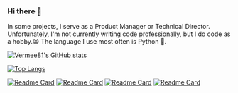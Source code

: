 ### Hi there 👋

In some projects, I serve as a Product Manager or Technical Director.
Unfortunately, I'm not currently writing code professionally, but I do code as a hobby.😀
The language I use most often is Python 🐍.

[![Vermee81's GitHub stats](https://github-readme-stats.vercel.app/api?username=Vermee81&show_icons=true&count_private=true&theme=swift)](https://github.com/Vermee81/github-readme-stats)

[![Top Langs](https://github-readme-stats.vercel.app/api/top-langs/?username=Vermee81&layout=compact)](https://github.com/Vermee81/github-readme-stats)

[![Readme Card](https://github-readme-stats.vercel.app/api/pin/?username=Vermee81&repo=play-chatGPT)](https://github.com/Vermee81/play-chatGPT)
[![Readme Card](https://github-readme-stats.vercel.app/api/pin/?username=Vermee81&repo=MyWordle)](https://github.com/Vermee81/MyWordle)
[![Readme Card](https://github-readme-stats.vercel.app/api/pin/?username=Vermee81&repo=myShellEnv)](https://github.com/Vermee81/myShellEnv)
[![Readme Card](https://github-readme-stats.vercel.app/api/pin/?username=Vermee81&repo=practice-coding-contests)](https://github.com/Vermee81/practice-coding-contests)

<!--
**Vermee81/Vermee81** is a ✨ _special_ ✨ repository because its `README.md` (this file) appears on your GitHub profile.

Here are some ideas to get you started:

- 🔭 I’m currently working on ...
- 🌱 I’m currently learning ...
- 👯 I’m looking to collaborate on ...
- 🤔 I’m looking for help with ...
- 💬 Ask me about ...
- 📫 How to reach me: ...
- 😄 Pronouns: ...
- ⚡ Fun fact: ...
-->
